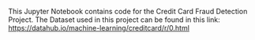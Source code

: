This Jupyter Notebook contains code for the Credit Card Fraud Detection Project.
The Dataset used in this project can be found in this link: https://datahub.io/machine-learning/creditcard/r/0.html
